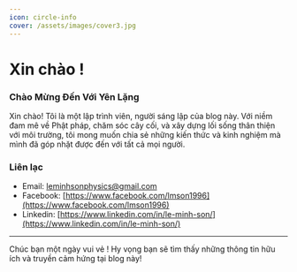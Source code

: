 ```yaml
---
icon: circle-info
cover: /assets/images/cover3.jpg
---
```

# Xin chào !
### Chào Mừng Đến Với Yên Lặng

Xin chào! Tôi là một lập trình viên, người sáng lập của blog này. Với niềm đam mê về Phật pháp, chăm sóc cây cối, và xây dựng lối sống thân thiện với môi trường, tôi mong muốn chia sẻ những kiến thức và kinh nghiệm mà mình đã góp nhặt được đến với tất cả mọi người.

### Liên lạc

- Email: leminhsonphysics@gmail.com
- Facebook: [https://www.facebook.com/lmson1996](https://www.facebook.com/lmson1996)
- Linkedin: [https://www.linkedin.com/in/le-minh-son/](https://www.linkedin.com/in/le-minh-son/)
---

Chúc bạn một ngày vui vẻ ! Hy vọng bạn sẽ tìm thấy những thông tin hữu ích và truyền cảm hứng tại blog này!
